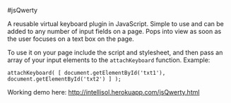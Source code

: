 #jsQwerty

A reusable virtual keyboard plugin in JavaScript. Simple to use and can be added to any number of input fields on a page. Pops into view as soon as the user focuses on a text box on the page.

To use it on your page include the script and stylesheet, and then pass an array of your input elements to the `attachKeyboard` function. Example:

`attachKeyboard( [ document.getElementById('txt1'), document.getElementById('txt2') ] );`

Working demo here: http://intellisol.herokuapp.com/jsQwerty.html
